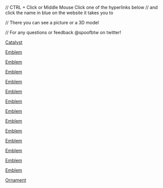 // CTRL + Click or Middle Mouse Click one of the hyperlinks below 
// and click the name in blue on the website it takes you to

// There you can see a picture or a 3D model 

// For any questions or feedback @spoofbtw on twitter!


[Catalyst](https://www.light.gg/db/compare/227425)

[Emblem](https://www.light.gg/db/compare/227405)

[Emblem](https://www.light.gg/db/compare/227406)

[Emblem](https://www.light.gg/db/compare/227407)

[Emblem](https://www.light.gg/db/compare/227408)

[Emblem](https://www.light.gg/db/compare/227409)

[Emblem](https://www.light.gg/db/compare/227413)

[Emblem](https://www.light.gg/db/compare/227414)

[Emblem](https://www.light.gg/db/compare/227415)

[Emblem](https://www.light.gg/db/compare/227416)

[Emblem](https://www.light.gg/db/compare/227417)

[Emblem](https://www.light.gg/db/compare/227418)

[Emblem](https://www.light.gg/db/compare/227419)

[Emblem](https://www.light.gg/db/compare/227420)

[Ornament](https://www.light.gg/db/compare/227411)
